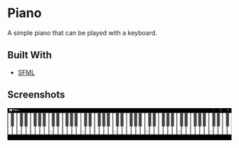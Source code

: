 # Piano

A simple piano that can be played with a keyboard.

## Built With

- [SFML](https://www.sfml-dev.org/)

## Screenshots

![Screenshot 1](/Piano/assets/screenshots/1.png?raw=true "Screenshot 1")